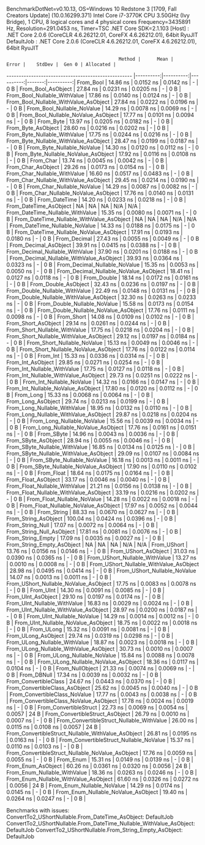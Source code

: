 
BenchmarkDotNet=v0.10.13, OS=Windows 10 Redstone 3 [1709, Fall Creators Update] (10.0.16299.371)
Intel Core i7-3770K CPU 3.50GHz (Ivy Bridge), 1 CPU, 8 logical cores and 4 physical cores
Frequency=3435891 Hz, Resolution=291.0453 ns, Timer=TSC
.NET Core SDK=2.1.103
  [Host]     : .NET Core 2.0.6 (CoreCLR 4.6.26212.01, CoreFX 4.6.26212.01), 64bit RyuJIT
  DefaultJob : .NET Core 2.0.6 (CoreCLR 4.6.26212.01, CoreFX 4.6.26212.01), 64bit RyuJIT


                                             Method |      Mean |     Error |    StdDev |  Gen 0 | Allocated |
--------------------------------------------------- |----------:|----------:|----------:|-------:|----------:|
                                          From_Bool |  14.86 ns | 0.0152 ns | 0.0142 ns |      - |       0 B |
                                 From_Bool_AsObject |  27.84 ns | 0.0231 ns | 0.0205 ns |      - |       0 B |
                       From_Bool_Nullable_WithValue |  17.86 ns | 0.0140 ns | 0.0124 ns |      - |       0 B |
              From_Bool_Nullable_WithValue_AsObject |  27.84 ns | 0.0222 ns | 0.0196 ns |      - |       0 B |
                         From_Bool_Nullable_NoValue |  14.29 ns | 0.0078 ns | 0.0069 ns |      - |       0 B |
                From_Bool_Nullable_NoValue_AsObject |  17.77 ns | 0.0101 ns | 0.0094 ns |      - |       0 B |
                                          From_Byte |  13.97 ns | 0.0205 ns | 0.0182 ns |      - |       0 B |
                                 From_Byte_AsObject |  28.60 ns | 0.0216 ns | 0.0202 ns |      - |       0 B |
                       From_Byte_Nullable_WithValue |  17.75 ns | 0.0244 ns | 0.0216 ns |      - |       0 B |
              From_Byte_Nullable_WithValue_AsObject |  28.47 ns | 0.0199 ns | 0.0187 ns |      - |       0 B |
                         From_Byte_Nullable_NoValue |  14.30 ns | 0.0120 ns | 0.0112 ns |      - |       0 B |
                From_Byte_Nullable_NoValue_AsObject |  17.92 ns | 0.0116 ns | 0.0108 ns |      - |       0 B |
                                          From_Char |  13.74 ns | 0.0045 ns | 0.0042 ns |      - |       0 B |
                                 From_Char_AsObject |  29.26 ns | 0.0173 ns | 0.0154 ns |      - |       0 B |
                       From_Char_Nullable_WithValue |  16.60 ns | 0.0517 ns | 0.0483 ns |      - |       0 B |
              From_Char_Nullable_WithValue_AsObject |  29.45 ns | 0.0214 ns | 0.0190 ns |      - |       0 B |
                         From_Char_Nullable_NoValue |  14.29 ns | 0.0087 ns | 0.0082 ns |      - |       0 B |
                From_Char_Nullable_NoValue_AsObject |  17.76 ns | 0.0140 ns | 0.0131 ns |      - |       0 B |
                                      From_DateTime |  14.20 ns | 0.0233 ns | 0.0218 ns |      - |       0 B |
                             From_DateTime_AsObject |        NA |        NA |        NA |    N/A |       N/A |
                   From_DateTime_Nullable_WithValue |  15.35 ns | 0.0080 ns | 0.0071 ns |      - |       0 B |
          From_DateTime_Nullable_WithValue_AsObject |        NA |        NA |        NA |    N/A |       N/A |
                     From_DateTime_Nullable_NoValue |  14.33 ns | 0.0188 ns | 0.0175 ns |      - |       0 B |
            From_DateTime_Nullable_NoValue_AsObject |  17.91 ns | 0.0193 ns | 0.0180 ns |      - |       0 B |
                                       From_Decimal |  27.43 ns | 0.0055 ns | 0.0049 ns |      - |       0 B |
                              From_Decimal_AsObject |  39.91 ns | 0.0415 ns | 0.0388 ns |      - |       0 B |
                    From_Decimal_Nullable_WithValue |  37.90 ns | 0.0201 ns | 0.0188 ns |      - |       0 B |
           From_Decimal_Nullable_WithValue_AsObject |  39.93 ns | 0.0364 ns | 0.0323 ns |      - |       0 B |
                      From_Decimal_Nullable_NoValue |  15.35 ns | 0.0053 ns | 0.0050 ns |      - |       0 B |
             From_Decimal_Nullable_NoValue_AsObject |  18.41 ns | 0.0127 ns | 0.0118 ns |      - |       0 B |
                                        From_Double |  18.14 ns | 0.0172 ns | 0.0161 ns |      - |       0 B |
                               From_Double_AsObject |  32.43 ns | 0.0236 ns | 0.0197 ns |      - |       0 B |
                     From_Double_Nullable_WithValue |  22.49 ns | 0.0148 ns | 0.0131 ns |      - |       0 B |
            From_Double_Nullable_WithValue_AsObject |  32.30 ns | 0.0263 ns | 0.0233 ns |      - |       0 B |
                       From_Double_Nullable_NoValue |  15.58 ns | 0.0173 ns | 0.0154 ns |      - |       0 B |
              From_Double_Nullable_NoValue_AsObject |  17.76 ns | 0.0111 ns | 0.0098 ns |      - |       0 B |
                                         From_Short |  14.08 ns | 0.0109 ns | 0.0102 ns |      - |       0 B |
                                From_Short_AsObject |  29.14 ns | 0.0261 ns | 0.0244 ns |      - |       0 B |
                      From_Short_Nullable_WithValue |  17.75 ns | 0.0218 ns | 0.0204 ns |      - |       0 B |
             From_Short_Nullable_WithValue_AsObject |  29.12 ns | 0.0197 ns | 0.0184 ns |      - |       0 B |
                        From_Short_Nullable_NoValue |  15.13 ns | 0.0049 ns | 0.0046 ns |      - |       0 B |
               From_Short_Nullable_NoValue_AsObject |  17.76 ns | 0.0122 ns | 0.0114 ns |      - |       0 B |
                                           From_Int |  15.33 ns | 0.0336 ns | 0.0314 ns |      - |       0 B |
                                  From_Int_AsObject |  29.85 ns | 0.0271 ns | 0.0254 ns |      - |       0 B |
                        From_Int_Nullable_WithValue |  17.75 ns | 0.0127 ns | 0.0118 ns |      - |       0 B |
               From_Int_Nullable_WithValue_AsObject |  29.73 ns | 0.0251 ns | 0.0222 ns |      - |       0 B |
                          From_Int_Nullable_NoValue |  14.32 ns | 0.0166 ns | 0.0147 ns |      - |       0 B |
                 From_Int_Nullable_NoValue_AsObject |  17.80 ns | 0.0120 ns | 0.0112 ns |      - |       0 B |
                                          From_Long |  15.33 ns | 0.0068 ns | 0.0064 ns |      - |       0 B |
                                 From_Long_AsObject |  29.74 ns | 0.0213 ns | 0.0199 ns |      - |       0 B |
                       From_Long_Nullable_WithValue |  18.95 ns | 0.0132 ns | 0.0110 ns |      - |       0 B |
              From_Long_Nullable_WithValue_AsObject |  29.87 ns | 0.0218 ns | 0.0204 ns |      - |       0 B |
                         From_Long_Nullable_NoValue |  15.56 ns | 0.0039 ns | 0.0034 ns |      - |       0 B |
                From_Long_Nullable_NoValue_AsObject |  17.76 ns | 0.0161 ns | 0.0151 ns |      - |       0 B |
                                         From_SByte |  14.96 ns | 0.0043 ns | 0.0036 ns |      - |       0 B |
                                From_SByte_AsObject |  28.94 ns | 0.0055 ns | 0.0046 ns |      - |       0 B |
                      From_SByte_Nullable_WithValue |  16.85 ns | 0.0134 ns | 0.0125 ns |      - |       0 B |
             From_SByte_Nullable_WithValue_AsObject |  29.09 ns | 0.0107 ns | 0.0084 ns |      - |       0 B |
                        From_SByte_Nullable_NoValue |  16.18 ns | 0.0013 ns | 0.0011 ns |      - |       0 B |
               From_SByte_Nullable_NoValue_AsObject |  17.90 ns | 0.0110 ns | 0.0102 ns |      - |       0 B |
                                         From_Float |  18.64 ns | 0.0175 ns | 0.0164 ns |      - |       0 B |
                                From_Float_AsObject |  33.17 ns | 0.0046 ns | 0.0040 ns |      - |       0 B |
                      From_Float_Nullable_WithValue |  21.21 ns | 0.0156 ns | 0.0138 ns |      - |       0 B |
             From_Float_Nullable_WithValue_AsObject |  33.19 ns | 0.0216 ns | 0.0202 ns |      - |       0 B |
                        From_Float_Nullable_NoValue |  14.28 ns | 0.0022 ns | 0.0018 ns |      - |       0 B |
               From_Float_Nullable_NoValue_AsObject |  17.97 ns | 0.0052 ns | 0.0044 ns |      - |       0 B |
                                        From_String |  88.33 ns | 0.0670 ns | 0.0627 ns |      - |       0 B |
                               From_String_AsObject | 100.04 ns | 0.0424 ns | 0.0396 ns |      - |       0 B |
                                   From_String_Null |  17.07 ns | 0.0072 ns | 0.0064 ns |      - |       0 B |
                          From_String_Null_AsObject |  17.81 ns | 0.0081 ns | 0.0076 ns |      - |       0 B |
                                  From_String_Empty |  17.09 ns | 0.0035 ns | 0.0027 ns |      - |       0 B |
                         From_String_Empty_AsObject |        NA |        NA |        NA |    N/A |       N/A |
                                        From_UShort |  13.76 ns | 0.0156 ns | 0.0146 ns |      - |       0 B |
                               From_UShort_AsObject |  31.03 ns | 0.0390 ns | 0.0365 ns |      - |       0 B |
                     From_UShort_Nullable_WithValue |  13.27 ns | 0.0010 ns | 0.0008 ns |      - |       0 B |
            From_UShort_Nullable_WithValue_AsObject |  28.98 ns | 0.0495 ns | 0.0414 ns |      - |       0 B |
                       From_UShort_Nullable_NoValue |  14.07 ns | 0.0013 ns | 0.0011 ns |      - |       0 B |
              From_UShort_Nullable_NoValue_AsObject |  17.75 ns | 0.0083 ns | 0.0078 ns |      - |       0 B |
                                          From_UInt |  14.30 ns | 0.0091 ns | 0.0085 ns |      - |       0 B |
                                 From_UInt_AsObject |  29.10 ns | 0.0197 ns | 0.0174 ns |      - |       0 B |
                       From_UInt_Nullable_WithValue |  16.83 ns | 0.0029 ns | 0.0024 ns |      - |       0 B |
              From_UInt_Nullable_WithValue_AsObject |  28.97 ns | 0.0200 ns | 0.0187 ns |      - |       0 B |
                         From_UInt_Nullable_NoValue |  14.29 ns | 0.0014 ns | 0.0012 ns |      - |       0 B |
                From_UInt_Nullable_NoValue_AsObject |  18.75 ns | 0.0022 ns | 0.0018 ns |      - |       0 B |
                                         From_ULong |  15.32 ns | 0.0091 ns | 0.0081 ns |      - |       0 B |
                                From_ULong_AsObject |  29.74 ns | 0.0319 ns | 0.0298 ns |      - |       0 B |
                      From_ULong_Nullable_WithValue |  18.87 ns | 0.0023 ns | 0.0018 ns |      - |       0 B |
             From_ULong_Nullable_WithValue_AsObject |  30.73 ns | 0.0010 ns | 0.0007 ns |      - |       0 B |
                        From_ULong_Nullable_NoValue |  15.84 ns | 0.0088 ns | 0.0078 ns |      - |       0 B |
               From_ULong_Nullable_NoValue_AsObject |  18.36 ns | 0.0117 ns | 0.0104 ns |      - |       0 B |
                                    From_NullObject |  21.33 ns | 0.0074 ns | 0.0069 ns |      - |       0 B |
                                        From_DBNull |  17.34 ns | 0.0039 ns | 0.0032 ns |      - |       0 B |
                              From_ConvertibleClass |  24.67 ns | 0.0443 ns | 0.0370 ns |      - |       0 B |
                     From_ConvertibleClass_AsObject |  25.62 ns | 0.0045 ns | 0.0040 ns |      - |       0 B |
                      From_ConvertibleClass_NoValue |  17.77 ns | 0.0043 ns | 0.0038 ns |      - |       0 B |
             From_ConvertibleClass_NoValue_AsObject |  17.78 ns | 0.0024 ns | 0.0019 ns |      - |       0 B |
                             From_ConvertibleStruct |  22.73 ns | 0.0069 ns | 0.0054 ns | 0.0057 |      24 B |
                    From_ConvertibleStruct_AsObject |  26.79 ns | 0.0010 ns | 0.0007 ns |      - |       0 B |
          From_ConvertibleStruct_Nullable_WithValue |  26.00 ns | 0.0115 ns | 0.0108 ns | 0.0057 |      24 B |
 From_ConvertibleStruct_Nullable_WithValue_AsObject |  26.81 ns | 0.0195 ns | 0.0163 ns |      - |       0 B |
            From_ConvertibleStruct_Nullable_NoValue |  15.37 ns | 0.0110 ns | 0.0103 ns |      - |       0 B |
   From_ConvertibleStruct_Nullable_NoValue_AsObject |  17.76 ns | 0.0059 ns | 0.0055 ns |      - |       0 B |
                                          From_Enum |  15.31 ns | 0.0149 ns | 0.0139 ns |      - |       0 B |
                                 From_Enum_AsObject |  60.26 ns | 0.0361 ns | 0.0320 ns | 0.0056 |      24 B |
                       From_Enum_Nullable_WithValue |  18.36 ns | 0.0263 ns | 0.0246 ns |      - |       0 B |
              From_Enum_Nullable_WithValue_AsObject |  61.60 ns | 0.0326 ns | 0.0272 ns | 0.0056 |      24 B |
                         From_Enum_Nullable_NoValue |  14.29 ns | 0.0174 ns | 0.0145 ns |      - |       0 B |
                From_Enum_Nullable_NoValue_AsObject |  19.40 ns | 0.0264 ns | 0.0247 ns |      - |       0 B |

Benchmarks with issues:
  ConvertTo2_UShortNullable.From_DateTime_AsObject: DefaultJob
  ConvertTo2_UShortNullable.From_DateTime_Nullable_WithValue_AsObject: DefaultJob
  ConvertTo2_UShortNullable.From_String_Empty_AsObject: DefaultJob
